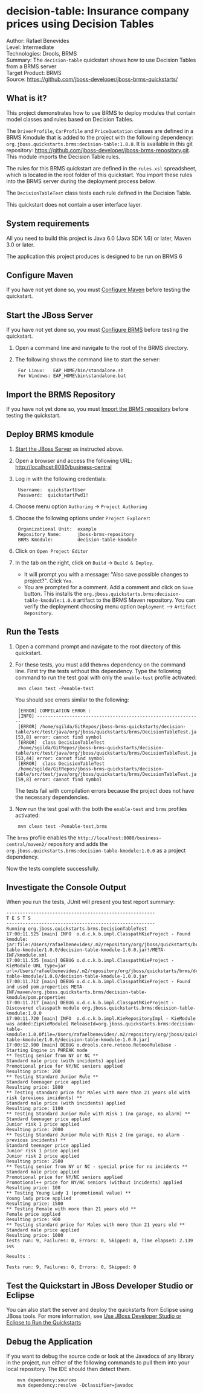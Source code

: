 decision-table: Insurance company prices using Decision Tables
==============================================================
Author: Rafael Benevides  
Level: Intermediate  
Technologies: Drools, BRMS    
Summary: The `decision-table` quickstart shows how to use Decision Tables from a BRMS server  
Target Product: BRMS  
Source: <https://github.com/jboss-developer/jboss-brms-quickstarts/>  

What is it?
-----------

This project demonstrates how to use BRMS to deploy modules that contain model classes and rules based on Decision Tables.

The `DriverProfile`, `CarProfile` and `PriceQuotation` classes are defined in a BRMS Kmodule that is added to the project with the following dependency: `org.jboss.quickstarts.brms:decision-table:1.0.0`. It is available in this git repository: <https://github.com/jboss-developer/jboss-brms-repository.git>. This module imports the Decision Table rules.

The rules for this BRMS quickstart are defined in the `rules.xsl` spreadsheet, which is located in the root folder of this quickstart. You import these rules into the BRMS server during the deployment process below.

The `DecisionTableTest` class tests each rule defined in the Decision Table.

This quickstart does not contain a user interface layer. 

System requirements
-------------------

All you need to build this project is Java 6.0 (Java SDK 1.6) or later, Maven 3.0 or later.

The application this project produces is designed to be run on BRMS 6

 
Configure Maven
---------------

If you have not yet done so, you must [Configure Maven](https://github.com/jboss-developer/jboss-developer-shared-resources/blob/master/guides/CONFIGURE_MAVEN.md#configure-maven-to-build-and-deploy-the-quickstarts) before testing the quickstart.

Start the JBoss Server
-----------------------

If you have not yet done so, you must [Configure BRMS](../README.md#configure-brms) before testing the quickstart.

1. Open a command line and navigate to the root of the BRMS directory.
2. The following shows the command line to start the server:

        For Linux:   EAP_HOME/bin/standalone.sh
        For Windows: EAP_HOME\bin\standalone.bat


Import the BRMS Repository
----------------------

If you have not yet done so, you must [Import the BRMS repository](../README.md#import-the-brms-repository) before testing the quickstart.


Deploy BRMS kmodule
-------------------

1. [Start the JBoss Server](#start-the-jboss-server) as instructed above.

2. Open a browser and access the following URL: <http://localhost:8080/business-central> 

3. Log in with the following credentials:

        Username:  quickstartUser
        Password:  quickstartPwd1!

4. Choose menu option `Authoring` -> `Project Authoring`

5. Choose the following options under `Project Explorer`:

        Organizational Unit:  example
        Repository Name:      jboss-brms-repository
        BRMS Kmodule:         decision-table-kmodule

6. Click on `Open Project Editor`

7. In the tab on the right, click on `Build` -> `Build & Deploy`. 
   * It will prompt you with a message: "Also save possible changes to project?". Click `Yes`. 
   * You are prompted for a comment. Add a comment and click on `Save` button.
   This installs the `org.jboss.quickstarts.brms:decision-table-kmodule:1.0.0` artifact to the BRMS Maven repository. You can verify the deployment choosing menu option `Deployment` --> `Artifact Repository`.


Run the Tests 
-------------

1. Open a command prompt and navigate to the root directory of this quickstart.
2. For these tests, you must add the`brms` dependency on the command line. First try the tests without this dependency. Type the following command to run the test goal with only the `enable-test` profile activated:

        mvn clean test -Penable-test

   You should see errors similar to the following:
   
        [ERROR] COMPILATION ERROR : 
        [INFO] -------------------------------------------------------------
        [ERROR] /home/sgilda/GitRepos/jboss-brms-quickstarts/decision-table/src/test/java/org/jboss/quickstarts/brms/DecisionTableTest.java:[53,8] error: cannot find symbol
        [ERROR]  class DecisionTableTest
        /home/sgilda/GitRepos/jboss-brms-quickstarts/decision-table/src/test/java/org/jboss/quickstarts/brms/DecisionTableTest.java:[53,44] error: cannot find symbol
        [ERROR]  class DecisionTableTest
        /home/sgilda/GitRepos/jboss-brms-quickstarts/decision-table/src/test/java/org/jboss/quickstarts/brms/DecisionTableTest.java:[59,8] error: cannot find symbol

   The tests fail with compilation errors because the project does not have the necessary dependencies.

3. Now run the test goal with the both the `enable-test` and `brms` profiles activated:

        mvn clean test -Penable-test,brms

  The `brms` profile enables the `http://localhost:8080/business-central/maven2/` repository and adds the `org.jboss.quickstarts.brms:decision-table-kmodule:1.0.0` as a project dependency. 

  Now the tests complete successfully.

Investigate the Console Output
----------------------------

When you run the tests, JUnit will present you test report summary:

    -------------------------------------------------------
    T E S T S
    -------------------------------------------------------
    Running org.jboss.quickstarts.brms.DecisionTableTest
    17:00:11.525 [main] INFO  o.d.c.k.b.impl.ClasspathKieProject - Found kmodule: jar:file:/Users/rafaelbenevides/.m2/repository/org/jboss/quickstarts/brms/decision-table-kmodule/1.0.0/decision-table-kmodule-1.0.0.jar!/META-INF/kmodule.xml
    17:00:11.535 [main] DEBUG o.d.c.k.b.impl.ClasspathKieProject - KieModule URL type=jar url=/Users/rafaelbenevides/.m2/repository/org/jboss/quickstarts/brms/decision-table-kmodule/1.0.0/decision-table-kmodule-1.0.0.jar
    17:00:11.712 [main] DEBUG o.d.c.k.b.impl.ClasspathKieProject - Found and used pom.properties META-INF/maven/org.jboss.quickstarts.brms/decision-table-kmodule/pom.properties
    17:00:11.717 [main] DEBUG o.d.c.k.b.impl.ClasspathKieProject - Discovered classpath module org.jboss.quickstarts.brms:decision-table-kmodule:1.0.0
    17:00:11.720 [main] INFO  o.d.c.k.b.impl.KieRepositoryImpl - KieModule was added:ZipKieModule[ ReleaseId=org.jboss.quickstarts.brms:decision-table-kmodule:1.0.0file=/Users/rafaelbenevides/.m2/repository/org/jboss/quickstarts/brms/decision-table-kmodule/1.0.0/decision-table-kmodule-1.0.0.jar]
    17:00:12.900 [main] DEBUG o.drools.core.reteoo.ReteooRuleBase - Starting Engine in PHREAK mode
    ** Testing senior from NY or NC **
    Standard male price (with incidents) applied
    Promotional price for NY/NC seniors applied
    Resulting price: 200
    ** Testing Standard Junior Rule **
    Standard teenager price applied
    Resulting price: 1800
    ** Testing standard price for Males with more than 21 years old with risk (previous incidents) **
    Standard male price (with incidents) applied
    Resulting price: 1100
    ** Testing Standard Junior Rule with Risk 1 (no garage, no alarm) **
    Standard teenager price applied
    Junior risk 1 price applied
    Resulting price: 2000
    ** Testing Standard Junior Rule with Risk 2 (no garage, no alarm - previous incidents) **
    Standard teenager price applied
    Junior risk 1 price applied
    Junior risk 2 price applied
    Resulting price: 2500
    ** Testing senior from NY or NC - special price for no incidents **
    Standard male price applied
    Promotional price for NY/NC seniors applied
    Promotional++ price for NY/NC seniors (without incidents) applied
    Resulting price: 100
    ** Testing Young Lady 1 (promotional value) **
    Young lady price applied
    Resulting price: 1500
    ** Testing Female with more than 21 years old **
    Female price applied
    Resulting price: 900
    ** Testing standard price for Males with more than 21 years old **
    Standard male price applied
    Resulting price: 1000
    Tests run: 9, Failures: 0, Errors: 0, Skipped: 0, Time elapsed: 2.139 sec
    
    Results :
    
    Tests run: 9, Failures: 0, Errors: 0, Skipped: 0


Test the Quickstart in JBoss Developer Studio or Eclipse
-------------------------------------

You can also start the server and deploy the quickstarts from Eclipse using JBoss tools. For more information, see [Use JBoss Developer Studio or Eclipse to Run the Quickstarts](../README.md#use-jboss-developer-studio-or-eclipse-to-run-the-quickstarts) 


Debug the Application
------------------------------------

If you want to debug the source code or look at the Javadocs of any library in the project, run either of the following commands to pull them into your local repository. The IDE should then detect them.

        mvn dependency:sources
        mvn dependency:resolve -Dclassifier=javadoc
